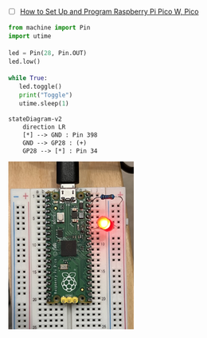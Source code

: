 


- [ ] [How to Set Up and Program Raspberry Pi Pico W, Pico](https://www.tomshardware.com/how-to/raspberry-pi-pico-setup)

```python
from machine import Pin
import utime

led = Pin(28, Pin.OUT)
led.low()

while True:
   led.toggle()
   print("Toggle")
   utime.sleep(1)
```

```mermaid
stateDiagram-v2
    direction LR
    [*] --> GND : Pin 398
    GND --> GP28 : (+)
    GP28 --> [*] : Pin 34
```

<img src=images/IMG_4388.jpg width='50%' height='50%' > </img>
